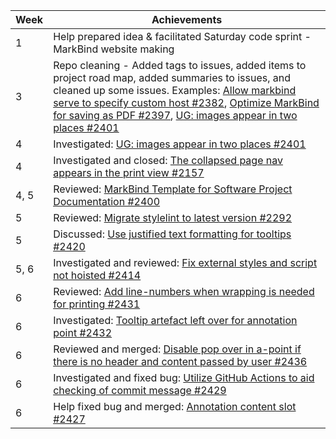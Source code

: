 | Week | Achievements |
| ---- | ------------ |
| 1 | Help prepared idea & facilitated Saturday code sprint - MarkBind website making |
| 3 | Repo cleaning - Added tags to issues, added items to project road map, added summaries to issues, and cleaned up some issues. Examples: [Allow markbind serve to specify custom host #2382](https://github.com/MarkBind/markbind/issues/2382), [Optimize MarkBind for saving as PDF #2397](https://github.com/MarkBind/markbind/issues/2397), [UG: images appear in two places #2401](https://github.com/MarkBind/markbind/issues/2401) |
| 4 | Investigated: [UG: images appear in two places #2401](https://github.com/MarkBind/markbind/issues/2401) |
| 4 | Investigated and closed: [The collapsed page nav appears in the print view #2157](https://github.com/MarkBind/markbind/issues/2157) |
| 4, 5 | Reviewed: [MarkBind Template for Software Project Documentation #2400](https://github.com/MarkBind/markbind/pull/2400) |
| 5 | Reviewed: [Migrate stylelint to latest version #2292](https://github.com/MarkBind/markbind/pull/2425) |
| 5 | Discussed: [Use justified text formatting for tooltips #2420](https://github.com/MarkBind/markbind/issues/2420) |
| 5, 6 | Investigated and reviewed: [Fix external styles and script not hoisted #2414](https://github.com/MarkBind/markbind/pull/2414) |
| 6 | Reviewed: [Add line-numbers when wrapping is needed for printing #2431](https://github.com/MarkBind/markbind/pull/2431) |
| 6 | Investigated: [Tooltip artefact left over for annotation point #2432](https://github.com/MarkBind/markbind/issues/2432) |
| 6 | Reviewed and merged: [Disable pop over in a-point if there is no header and content passed by user #2436](https://github.com/MarkBind/markbind/pull/2436) |
| 6 | Investigated and fixed bug: [Utilize GitHub Actions to aid checking of commit message #2429](https://github.com/MarkBind/markbind/pull/2429) |
| 6 | Help fixed bug and merged: [Annotation content slot #2427](https://github.com/MarkBind/markbind/pull/2427) |
